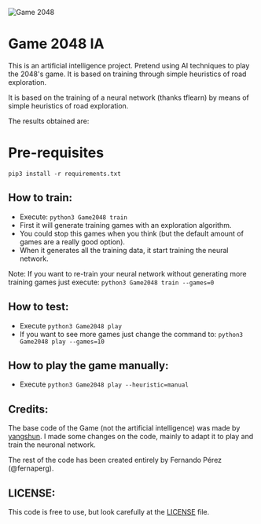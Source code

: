 ![Game 2048](https://image.ibb.co/g1GrCz/2048_logo.png)

# Game 2048 IA #

This is an artificial intelligence project. Pretend using AI techniques to play the 2048's game.
It is based on training through simple heuristics of road exploration.

It is based on the training of a neural network (thanks tflearn) by means of simple heuristics of road exploration.

The results obtained are:

 <working on it>

# Pre-requisites

```
pip3 install -r requirements.txt
```

## How to train: ##

- Execute: `python3 Game2048 train`
- First it will generate training games with an exploration algorithm.
- You could stop this games when you think (but the default amount of games are a really good option).
- When it generates all the training data, it start training the neural network.

Note: If you want to re-train your neural network without generating more training games just execute: `python3 Game2048 train --games=0`

## How to test: ##

- Execute `python3 Game2048 play`
- If you want to see more games just change the command to: `python3 Game2048 play --games=10`

## How to play the game manually: ##

 - Execute `python3 Game2048 play --heuristic=manual`

## Credits: ##

 The base code of the Game (not the artificial intelligence) was made by [yangshun](https://github.com/yangshun/2048-python).
 I made some changes on the code, mainly to adapt it to play and train the neuronal network.

 The rest of the code has been created entirely by Fernando Pérez (@fernaperg).

## LICENSE: ##

 This code is free to use, but look carefully at the [LICENSE](LICENSE) file.
